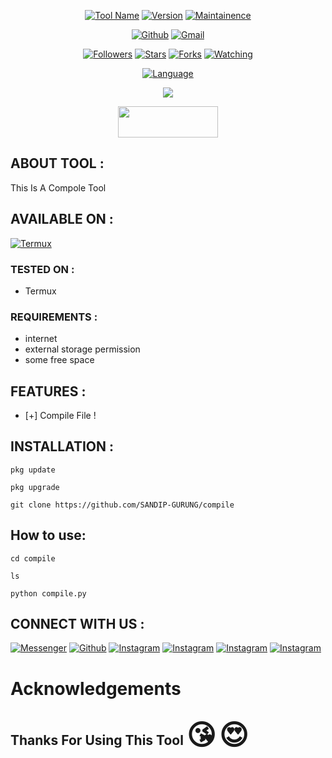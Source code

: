 <p align="center">
<a href="#"><img title="Tool Name" src="https://img.shields.io/badge/Compile-file-green.svg"></a>
<a href="#"><img title="Version" src="https://img.shields.io/badge/Version-.0.1-green.svg?style=flat-square"></a>
<a href="#"><img title="Maintainence" src="https://img.shields.io/badge/Maintained%3F-yes-green.svg"></a>
</p>
</p>
<p align="center">
<a href="https://github.com/SANDIP-GURUNG"><img title="Github" src="https://img.shields.io/badge/SANDIP-GURUNG-brightgreen?style=for-the-badge&logo=github"></a>
<a href="https://gmail.google.com/gmail/?view=cm&fs=1&to=sandiporig0@gmail.com"><img title="Gmail" src="https://img.shields.io/badge/Gmail-Sandip Orig-green?style=for-the-badge&logo=Gmail"></a>
</p>
<p align="center">
<a href="https://github.com/SANDIP-GURUNG"><img title="Followers" src="https://img.shields.io/github/followers/BINOD-XD?color=blue&style=flat-square"></a>
<a href="https://github.com/SANDIP-GURUNG"><img title="Stars" src="https://img.shields.io/github/stars/SANDIP-GURUNG/compile?color=red&style=flat-square"></a>
<a href="https://github.com/SANDIP-GURUNG"><img title="Forks" src="https://img.shields.io/github/forks/SANDIP-GURUNG/compile?color=red&style=flat-square"></a>
<a href="https://github.com/SANDIP-GURUNG"><img title="Watching" src="https://img.shields.io/github/watchers/SANDIP-GURUNG/compile?label=Watchers&color=blue&style=flat-square"></a>
</p>
<p align="center">  
<a href="#"><img title="Language" src="https://img.shields.io/badge/Language-black?style=for-the-badge&logo=termux"></a>
</p>

<p align="center">
 <img src="https://img.shields.io/badge/Python-FFDD00?style=for-the-badge&logo=python&logoColor=blue"/>
 </div>
</p>
<p align="center">  <a href="https://t.me/teamrxs"><img width="160" height="50" src="https://i.imgur.com/N7AK7XY.png"></a></p>

## ABOUT TOOL :

This Is A Compole Tool 

## AVAILABLE ON :

<a href="https://termux.dev/en"><img title="Termux" src="https://img.shields.io/badge/Termux-black?style=for-the-badge&logo=termux"></a>

### TESTED ON :

* Termux

### REQUIREMENTS :
* internet
* external storage permission
* some free space 

## FEATURES :
* [+] Compile File !

## INSTALLATION :
```
pkg update
```
```
pkg upgrade
```
```
git clone https://github.com/SANDIP-GURUNG/compile
```

## How to use: 
```
cd compile 
```
```
ls
```
```
python compile.py
```

## CONNECT WITH US :

[![Messenger](https://img.shields.io/badge/Messenger-Chat-blue?style=for-the-badge&logo=messenger)](https://m.me/j/AbZltMIVrGlcZi6j/)
<a href="https://github.com/SANDIP-GURUNG"><img title="Github" src="https://img.shields.io/badge/BINOD-XD-brightgreen?style=for-the-badge&logo=github"></a>
[![Instagram](https://img.shields.io/badge/FACEBOOK-FOLLOW-red?style=for-the-badge&logo=facebook)](https://facebook.com/sandipghotaneygurung)
[![Instagram](https://img.shields.io/badge/FACEBOOK-FOLLOW-red?style=for-the-badge&logo=facebook)](https://facebook.com/sandipghotaneygurung)
[![Instagram](https://img.shields.io/badge/INSTAGRAM-FOLLOW-red?style=for-the-badge&logo=instagram)](https://www.instagram.com/sandip_gurung_10)
[![Instagram](https://img.shields.io/badge/WEBSITE-VISIT-yellow?style=for-the-badge&logo=blogger)](https://SANDIP-GURUNG.github.io)

# Acknowledgements
## Thanks For Using This Tool <span style='font-size:45px;'>&#128536;</span> <span style='font-size:45px;'>&#128525;</span>
